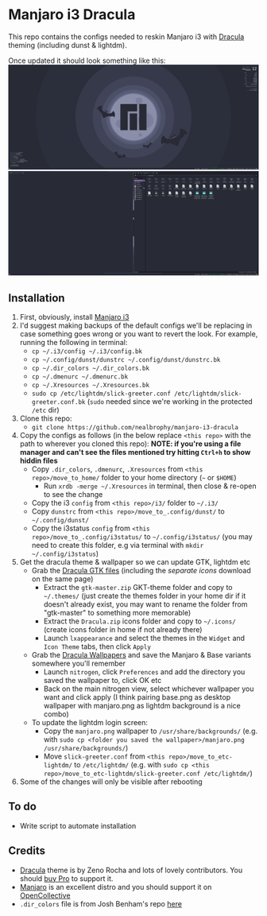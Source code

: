 # Manjaro i3 Dracula
This repo contains the configs needed to reskin Manjaro i3 with [Dracula](https://draculatheme.com/) theming (including dunst & lightdm).

Once updated it should look something like this:
<img src="./images/manjaro-i3-dracula-desktop.png" alt="Manjaro i3 desktop with Dracula theme">
<img src="./images/manjaro-i3-dracula-urxvt-pcmanfm.png" alt="Manjaro i3 showing URxvt and pcmanfm with Dracula theme">

## Installation
1. First, obviously, install [Manjaro i3](https://manjaro.org/downloads/community/i3/)
2. I'd suggest making backups of the default configs we'll be replacing in case something goes wrong or you want to revert the look. For example, running the following in terminal:
	- `cp ~/.i3/config ~/.i3/config.bk`
	- `cp ~/.config/dunst/dunstrc ~/.config/dunst/dunstrc.bk`
	- `cp ~/.dir_colors ~/.dir_colors.bk`
	- `cp ~/.dmenurc ~/.dmenurc.bk`
	- `cp ~/.Xresources ~/.Xresources.bk`
	- `sudo cp /etc/lightdm/slick-greeter.conf /etc/lightdm/slick-greeter.conf.bk` (`sudo` needed since we're working in the protected `/etc` dir)
3. Clone this repo:
	- `git clone https://github.com/nealbrophy/manjaro-i3-dracula`
4. Copy the configs as follows (in the below replace `<this repo>` with the path to wherever you cloned this repo):
	**NOTE: if you're using a file manager and can't see the files mentioned try hitting `Ctrl+h` to show hiddin files**
	- Copy `.dir_colors`, `.dmenurc`, `.Xresources` from `<this repo>/move_to_home/` folder to your home directory (`~` or `$HOME`)
		- Run `xrdb -merge ~/.Xresources` in terminal, then close & re-open to see the change
	- Copy the i3 `config` from `<this repo>/i3/` folder to `~/.i3/`
	- Copy `dunstrc` from `<this repo>/move_to_.config/dunst/` to `~/.config/dunst/`
	- Copy the i3status `config` from `<this repo>/move_to_.config/i3status/` to `~/.config/i3status/` (you may need to create this folder, e.g via terminal with `mkdir ~/.config/i3status`)
5. Get the dracula theme & wallpaper so we can update GTK, lightdm etc
	- Grab the [Dracula GTK files](https://draculatheme.com/gtk) (including the *separate* _icons_ download on the same page)
		- Extract the `gtk-master.zip` GKT-theme folder and copy to `~/.themes/` (just create the themes folder in your home dir if it doesn't already exist, you may want to rename the folder from "gtk-master" to something more memorable)
		- Extract the `Dracula.zip` icons folder and copy to `~/.icons/` (create icons folder in home if not already there)
		- Launch `lxappearance` and select the themes in the `Widget` and `Icon Theme` tabs, then click `Apply`
	- Grab the [Dracula Wallpapers](https://draculatheme.com/wallpaper) and save the Manjaro & Base variants somewhere you'll remember
		- Launch `nitrogen`, click `Preferences` and add the directory you saved the wallpaper to, click OK etc
		- Back on the main nitrogen view, select whichever wallpaper you want and click apply (I think pairing base.png as desktop wallpaper with manjaro.png as lightdm background is a nice combo)
	- To update the lightdm login screen:
		- Copy the `manjaro.png` wallpaper to `/usr/share/backgrounds/` (e.g. with `sudo cp <folder you saved the wallpaper>/manjaro.png /usr/share/backgrounds/`)
		- Move `slick-greeter.conf` from `<this repo>/move_to_etc-lightdm/` to `/etc/lightdm/` (e.g. with `sudo cp <this repo>/move_to_etc-lightdm/slick-greeter.conf /etc/lightdm/`)
6. Some of the changes will only be visible after rebooting

## To do
- Write script to automate installation
	

## Credits
- [Dracula](https://draculatheme.com/) theme is by Zeno Rocha and lots of lovely contributors. You should [buy Pro](https://draculatheme.com/pro) to support it.
- [Manjaro](https://manjaro.org/) is an excellent distro and you should support it on [OpenCollective](https://opencollective.com/manjaro/donate)
- `.dir_colors` file is from Josh Benham's repo [here](https://github.com/joshbenham/linux-dotfiles/blob/master/dircolors/Dracula.dircolors)